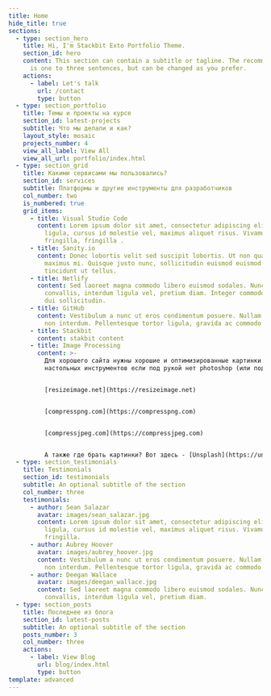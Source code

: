 ```yaml
---
title: Home
hide_title: true
sections:
  - type: section_hero
    title: Hi, I'm Stackbit Exto Portfolio Theme.
    section_id: hero
    content: This section can contain a subtitle or tagline. The recommended length
      is one to three sentences, but can be changed as you prefer.
    actions:
      - label: Let's talk
        url: /contact
        type: button
  - type: section_portfolio
    title: Темы и проекты на курсе
    section_id: latest-projects
    subtitle: Что мы делали и как?
    layout_style: mosaic
    projects_number: 4
    view_all_label: View All
    view_all_url: portfolio/index.html
  - type: section_grid
    title: Какими сервисами мы пользовались?
    section_id: services
    subtitle: Платформы и другие инструменты для разработчиков
    col_number: two
    is_numbered: true
    grid_items:
      - title: Visual Studio Code
        content: Lorem ipsum dolor sit amet, consectetur adipiscing elit. Donec nisl
          ligula, cursus id molestie vel, maximus aliquet risus. Vivamus in nibh
          fringilla, fringilla .
      - title: Sanity.io
        content: Donec lobortis velit sed suscipit lobortis. Ut non quam metus. Nullam a
          maximus mi. Quisque justo nunc, sollicitudin euismod euismod at,
          tincidunt ut tellus.
      - title: Netlify
        content: Sed laoreet magna commodo libero euismod sodales. Nunc ac libero
          convallis, interdum ligula vel, pretium diam. Integer commodo sem at
          dui sollicitudin.
      - title: GitHub
        content: Vestibulum a nunc ut eros condimentum posuere. Nullam dapibus quis nunc
          non interdum. Pellentesque tortor ligula, gravida ac commodo eu.
      - title: Stackbit
        content: stakbit content
      - title: Image Processing
        content: >-
          Для хорошего сайта нужны хорошие и оптимизированные картинки. Набор
          настольных инструментов если под рукой нет photoshop (или подобное)


          [resizeimage.net](https://resizeimage.net)


          [compresspng.com](https://compresspng.com)


          [compressjpeg.com](https://compressjpeg.com)


          А также где брать картинки? Вот здесь - [Unsplash](https://unsplash.com). Сервис royalty free фотографий на любой вкус
  - type: section_testimonials
    title: Testimonials
    section_id: testimonials
    subtitle: An optional subtitle of the section
    col_number: three
    testimonials:
      - author: Sean Salazar
        avatar: images/sean_salazar.jpg
        content: Lorem ipsum dolor sit amet, consectetur adipiscing elit. Donec nisl
          ligula, cursus id molestie vel, maximus aliquet risus. Vivamus in nibh
          fringilla.
      - author: Aubrey Hoover
        avatar: images/aubrey_hoover.jpg
        content: Vestibulum a nunc ut eros condimentum posuere. Nullam dapibus quis nunc
          non interdum. Pellentesque tortor ligula, gravida ac commodo eu.
      - author: Deegan Wallace
        avatar: images/deegan_wallace.jpg
        content: Sed laoreet magna commodo libero euismod sodales. Nunc ac libero
          convallis, interdum ligula vel, pretium diam.
  - type: section_posts
    title: Последнее из блога
    section_id: latest-posts
    subtitle: An optional subtitle of the section
    posts_number: 3
    col_number: three
    actions:
      - label: View Blog
        url: blog/index.html
        type: button
template: advanced
---
```

